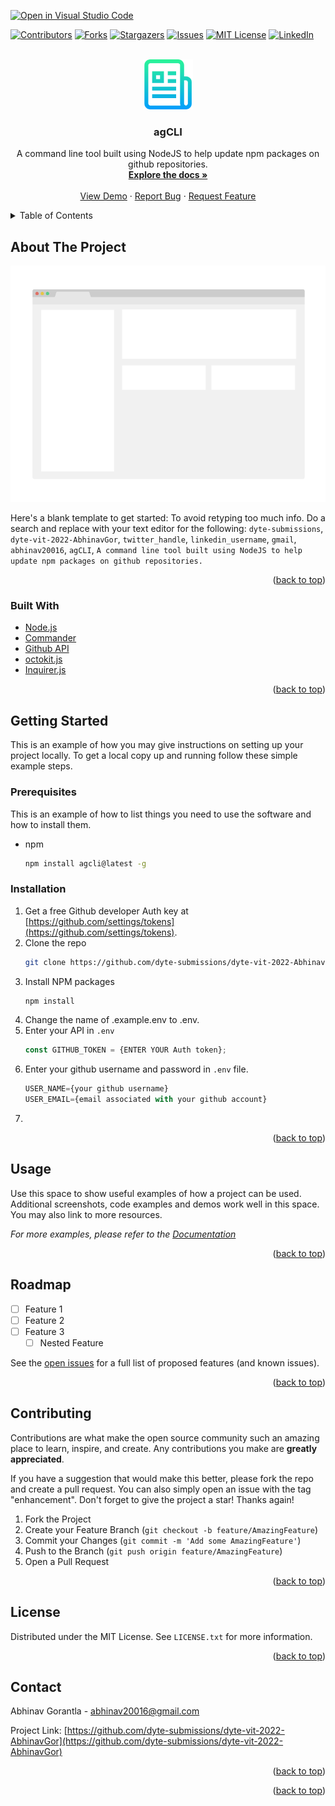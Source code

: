 [![Open in Visual Studio Code](https://classroom.github.com/assets/open-in-vscode-c66648af7eb3fe8bc4f294546bfd86ef473780cde1dea487d3c4ff354943c9ae.svg)](https://classroom.github.com/online_ide?assignment_repo_id=7942261&assignment_repo_type=AssignmentRepo)
<div id="top"></div>

[![Contributors][contributors-shield]][contributors-url]
[![Forks][forks-shield]][forks-url]
[![Stargazers][stars-shield]][stars-url]
[![Issues][issues-shield]][issues-url]
[![MIT License][license-shield]][license-url]
[![LinkedIn][linkedin-shield]][linkedin-url]



<!-- PROJECT LOGO -->
<br />
<div align="center">
  <a href="https://github.com/dyte-submissions/dyte-vit-2022-AbhinavGor">
    <img src="images/logo.png" alt="Logo" width="80" height="80">
  </a>

<h3 align="center">agCLI</h3>

  <p align="center">
    A command line tool built using NodeJS to help update npm packages on github repositories.
    <br />
    <a href="https://github.com/dyte-submissions/dyte-vit-2022-AbhinavGor"><strong>Explore the docs »</strong></a>
    <br />
    <br />
    <a href="https://github.com/dyte-submissions/dyte-vit-2022-AbhinavGor">View Demo</a>
    ·
    <a href="https://github.com/dyte-submissions/dyte-vit-2022-AbhinavGor/issues">Report Bug</a>
    ·
    <a href="https://github.com/dyte-submissions/dyte-vit-2022-AbhinavGor/issues">Request Feature</a>
  </p>
</div>



<!-- TABLE OF CONTENTS -->
<details>
  <summary>Table of Contents</summary>
  <ol>
    <li>
      <a href="#about-the-project">About The Project</a>
      <ul>
        <li><a href="#built-with">Built With</a></li>
      </ul>
    </li>
    <li>
      <a href="#getting-started">Getting Started</a>
      <ul>
        <li><a href="#prerequisites">Prerequisites</a></li>
        <li><a href="#installation">Installation</a></li>
      </ul>
    </li>
    <li><a href="#usage">Usage</a></li>
    <li><a href="#roadmap">Roadmap</a></li>
    <li><a href="#contributing">Contributing</a></li>
    <li><a href="#license">License</a></li>
    <li><a href="#contact">Contact</a></li>
    <li><a href="#acknowledgments">Acknowledgments</a></li>
  </ol>
</details>



<!-- ABOUT THE PROJECT -->
## About The Project

[![Product Name Screen Shot][product-screenshot]](https://example.com)

Here's a blank template to get started: To avoid retyping too much info. Do a search and replace with your text editor for the following: `dyte-submissions`, `dyte-vit-2022-AbhinavGor`, `twitter_handle`, `linkedin_username`, `gmail`, `abhinav20016`, `agCLI`, `A command line tool built using NodeJS to help update npm packages on github repositories.`

<p align="right">(<a href="#top">back to top</a>)</p>



### Built With

* [Node.js](https://nodejs.org/)
* [Commander](https://www.npmjs.com/package/commander)
* [Github API](https://docs.github.com/en)
* [octokit.js](https://github.com/octokit/octokit.js)
* [Inquirer.js](https://www.npmjs.com/package/inquirer)

<p align="right">(<a href="#top">back to top</a>)</p>



<!-- GETTING STARTED -->
## Getting Started

This is an example of how you may give instructions on setting up your project locally.
To get a local copy up and running follow these simple example steps.

### Prerequisites

This is an example of how to list things you need to use the software and how to install them.
* npm
  ```sh
  npm install agcli@latest -g
  ```

### Installation

1. Get a free Github developer Auth key at [https://github.com/settings/tokens](https://github.com/settings/tokens).
2. Clone the repo
   ```sh
   git clone https://github.com/dyte-submissions/dyte-vit-2022-AbhinavGor.git
   ```
3. Install NPM packages
   ```sh
   npm install
   ```
4. Change the name of .example.env to .env.
5. Enter your API in `.env`
   ```js
   const GITHUB_TOKEN = {ENTER YOUR Auth token};
   ```
6. Enter your github username and password in `.env` file.
    ```js
    USER_NAME={your github username}
    USER_EMAIL={email associated with your github account}
    ```
7. 

<p align="right">(<a href="#top">back to top</a>)</p>



<!-- USAGE EXAMPLES -->
## Usage

Use this space to show useful examples of how a project can be used. Additional screenshots, code examples and demos work well in this space. You may also link to more resources.

_For more examples, please refer to the [Documentation](https://example.com)_

<p align="right">(<a href="#top">back to top</a>)</p>



<!-- ROADMAP -->
## Roadmap

- [ ] Feature 1
- [ ] Feature 2
- [ ] Feature 3
    - [ ] Nested Feature

See the [open issues](https://github.com/dyte-submissions/dyte-vit-2022-AbhinavGor/issues) for a full list of proposed features (and known issues).

<p align="right">(<a href="#top">back to top</a>)</p>



<!-- CONTRIBUTING -->
## Contributing

Contributions are what make the open source community such an amazing place to learn, inspire, and create. Any contributions you make are **greatly appreciated**.

If you have a suggestion that would make this better, please fork the repo and create a pull request. You can also simply open an issue with the tag "enhancement".
Don't forget to give the project a star! Thanks again!

1. Fork the Project
2. Create your Feature Branch (`git checkout -b feature/AmazingFeature`)
3. Commit your Changes (`git commit -m 'Add some AmazingFeature'`)
4. Push to the Branch (`git push origin feature/AmazingFeature`)
5. Open a Pull Request

<p align="right">(<a href="#top">back to top</a>)</p>



<!-- LICENSE -->
## License

Distributed under the MIT License. See `LICENSE.txt` for more information.

<p align="right">(<a href="#top">back to top</a>)</p>



<!-- CONTACT -->
## Contact

Abhinav Gorantla - abhinav20016@gmail.com

Project Link: [https://github.com/dyte-submissions/dyte-vit-2022-AbhinavGor](https://github.com/dyte-submissions/dyte-vit-2022-AbhinavGor)

<p align="right">(<a href="#top">back to top</a>)</p>



<!-- ACKNOWLEDGMENTS -->
<!-- ## Acknowledgments

* []()
* []()
* []() -->

<p align="right">(<a href="#top">back to top</a>)</p>



<!-- MARKDOWN LINKS & IMAGES -->
<!-- https://www.markdownguide.org/basic-syntax/#reference-style-links -->
[contributors-shield]: https://img.shields.io/github/contributors/dyte-submissions/dyte-vit-2022-AbhinavGor.svg?style=for-the-badge
[contributors-url]: https://github.com/dyte-submissions/dyte-vit-2022-AbhinavGor/graphs/contributors
[forks-shield]: https://img.shields.io/github/forks/dyte-submissions/dyte-vit-2022-AbhinavGor.svg?style=for-the-badge
[forks-url]: https://github.com/dyte-submissions/dyte-vit-2022-AbhinavGor/network/members
[stars-shield]: https://img.shields.io/github/stars/dyte-submissions/dyte-vit-2022-AbhinavGor.svg?style=for-the-badge
[stars-url]: https://github.com/dyte-submissions/dyte-vit-2022-AbhinavGor/stargazers
[issues-shield]: https://img.shields.io/github/issues/dyte-submissions/dyte-vit-2022-AbhinavGor.svg?style=for-the-badge
[issues-url]: https://github.com/dyte-submissions/dyte-vit-2022-AbhinavGor/issues
[license-shield]: https://img.shields.io/github/license/dyte-submissions/dyte-vit-2022-AbhinavGor.svg?style=for-the-badge
[license-url]: https://github.com/dyte-submissions/dyte-vit-2022-AbhinavGor/blob/master/LICENSE.txt
[linkedin-shield]: https://img.shields.io/badge/-LinkedIn-black.svg?style=for-the-badge&logo=linkedin&colorB=555
[linkedin-url]: https://linkedin.com/in/linkedin_username
[product-screenshot]: images/screenshot.png
